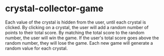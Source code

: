 # crystal-collector-game


Each value of the crystal is hidden from the user, until each crystal is clicked. By clicking on a crystal, the user will add a random number of points to their total score. By matching the total score to the random number, the user will win the game. If the user's total score goes above the random number, they will lose the game. Each new game will generate a random value for each crystal.
